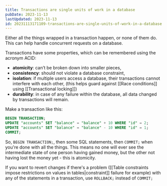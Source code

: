 ```yaml
---
title: Transactions are single units of work in a database
pubDate: 2023-11-13
lastUpdated: 2023-11-13
id: 20231113171109-transactions-are-single-units-of-work-in-a-database
---
```


Either all the things wrapped in a transaction happen, or none of them do. This can help handle concurrent requests on a database.

Transactions have some properties, which can be remembered using the acronym ACID:

- **atomicity**: can’t be broken down into smaller pieces,
- **consistency**: should not violate a database constraint,
- **isolation**: if multiple users access a database, their transactions cannot interfere with each other, (this helps guard against [[Race conditions]] using [[Transactional locking]])
- **durability**: in case of any failure within the database, all data changed by transactions will remain.

Make a transaction like this:

```sql
BEGIN TRANSACTION;
UPDATE "accounts" SET "balance" = "balance" + 10 WHERE "id" = 2;
UPDATE "accounts" SET "balance" = "balance" - 10 WHERE "id" = 1;
COMMIT;
```

So, `BEGIN TRANSACTION;`, then some SQL statements, then `COMMIT;` when you're done with all the things. This means no one will ever see the intermediate state of one person having gained money, but the other not having lost the money yet - this is atomicity.

If you want to revert changes if there's a problem ([[Table constraints impose restrictions on values in tables|constraint]] failure for example) with any of the statements in a transaction, use `ROLLBACK;` instead of `COMMIT;`
